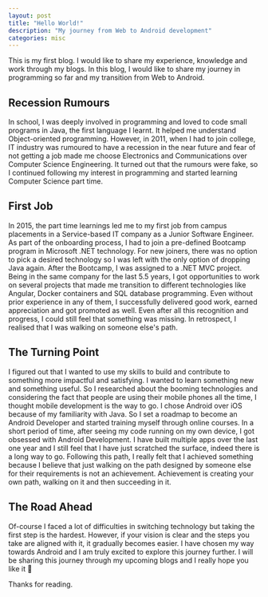 ```yaml
---
layout: post
title: "Hello World!"
description: "My journey from Web to Android development"
categories: misc
---
```


This is my first blog. I would like to share my experience, knowledge and work through my blogs. In this blog, I would like to share my journey in programming so far and my transition from Web to Android.

## Recession Rumours

In school, I was deeply involved in programming and loved to code small programs in Java, the first language I learnt.  It helped me understand Object-oriented programming. However, in 2011, when I had to join college, IT industry was rumoured to have a recession in the near future and fear of not getting a job made me choose Electronics and Communications over Computer Science Engineering. It turned out that the rumours were fake, so I continued following my interest in programming and started learning Computer Science part time. 

## First Job

In 2015, the part time learnings led me to my first job from campus placements in a Service-based IT company as a Junior Software Engineer. As part of the onboarding process, I had to join a pre-defined Bootcamp program in Microsoft .NET technology. For new joiners, there was no option to pick a desired technology so I was left with the only option of dropping Java again.  After the Bootcamp, I was assigned to a .NET MVC project. Being in the same company for the last 5.5 years, I got opportunities to work on several  projects that made me transition to different technologies like Angular, Docker containers and SQL database programming. Even without prior experience in any of them, I successfully delivered good work, earned appreciation and got promoted as well. Even after all this recognition and progress, I could still feel that something was missing. In retrospect, I realised that I was walking on someone else's path. 

## The Turning Point

I figured out that I wanted to use my skills to build and contribute to something more impactful and satisfying. I wanted to learn something new and something useful. So I researched about the booming technologies and considering the fact that people are using their mobile phones all the time, I thought mobile development is the way to go. I chose Android over iOS because of my familiarity with Java. So I set a roadmap to become an Android Developer and started training myself through online courses. In a short period of time, after seeing my code running on my own device, I got obsessed with Android Development. I have built multiple apps over the last one year and I still feel that I have just scratched the surface, indeed there is a long way to go. Following this path, I really felt that I achieved something because I believe that just walking on the path designed by someone else for their requirements is not an achievement. Achievement is creating your own path, walking on it and then succeeding in it.

## The Road Ahead

Of-course I faced a lot of difficulties in switching technology but taking the first step is the hardest. However, if your vision is clear and the steps you take are aligned with it, it gradually becomes easier. I have chosen my way towards Android and I am truly excited to explore this journey further. I will be sharing this journey through my upcoming blogs and I really hope you like it 🙂

Thanks for reading.
